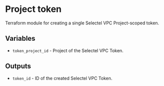 # Project token

Terraform module for creating a single Selectel VPC Project-scoped token.

## Variables

  * `token_project_id` - Project of the Selectel VPC Token.

## Outputs

  * `token_id` - ID of the created Selectel VPC Token.